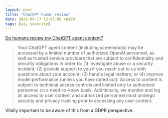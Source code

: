 ```yaml
---
layout: post
title: "ChatGPT human review"
date: 2025-09-17 12:03:00 +0100
tags: [ai, security]
---
```

[Do humans review my ChatGPT agent content?](https://help.openai.com/en/articles/11752874-chatgpt-agent#:~:text=any%20associated%20screenshots.-,Do%20humans%20review%20my%20ChatGPT%20agent%20content%3F,-Your%20ChatGPT%20agent)
> Your ChatGPT agent content (including screenshots) may be accessed by a limited number of authorized OpenAI personnel, as well as trusted service providers that are subject to confidentiality and security obligations in order to: (1) investigate abuse or a security incident; (2) provide support to you if you reach out to us with questions about your account; (3) handle legal matters; or (4) improve model performance (unless you have opted out). Access to content is subject to technical access controls and limited only to authorized personnel on a need-to-know basis. Additionally, we monitor and log all access to user content and authorized personnel must undergo security and privacy training prior to accessing any user content.

Vitally important to be aware of this from a GDPR perspective.